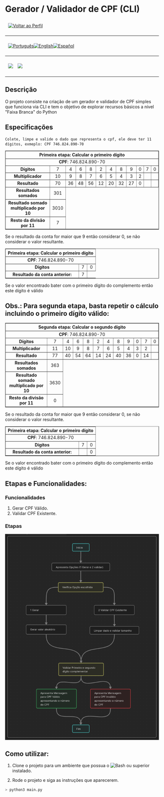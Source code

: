<p align="center">
  <h1>
    Gerador / Validador de CPF (CLI)
  </h1>
</p>

<div style="display: flex; align-items: center; padding: 10px;">
  <span>
    <a href="https://github.com/rocunha09/">
        <img src="https://img.shields.io/badge/-Home-black?style=for-the-badge" alt="Voltar ao Perfil">
    </a>
</span>
</div>

---

<div style="display: flex; align-items: center; padding: 10px;">
  <span>
    <a href="https://github.com/rocunha09/gerador_e_validador_cpf/blob/main/README.md">
      <img src="https://img.shields.io/badge/-Português-green?style=for-the-badge" alt="Português">
    </a>
  </span>

  <span>
    <a href="https://github.com/rocunha09/gerador_e_validador_cpf/blob/main/README_EN.md">
      <img src="https://img.shields.io/badge/-English-blue?style=for-the-badge" alt="English">
    </a>
  </span>

  <span>
    <a href="https://github.com/rocunha09/gerador_e_validador_cpf/blob/main/README_ES.md">
      <img src="https://img.shields.io/badge/-Español-red?style=for-the-badge" alt="Español">
    </a>
  </span>
</div>

---

<div style="display: flex; align-items: center; padding: 10px;">
  <span style="margin-right: 15px">
    <img src="https://img.shields.io/badge/Python-3776AB?logo=python&logoColor=fff" />
  </span>
  <span>
  <span style="margin-right: 15px">
    <img src="https://img.shields.io/badge/Obsidian-%23483699.svg?&logo=obsidian&logoColor=white" />
  </span>
</div>

---



## Descrição
O projeto consiste na criação de um gerador e validador de CPF simples que funciona via CLI e tem o objetivo de explorar recursos básicos a nível "Faixa Branca" do Python


## Especificações
    Colete, limpe e valide o dado que representa o cpf, ele deve ter 11 dígitos, exmeplo: CPF 746.824.890-70

<table border="1" style="border-collapse: collapse; text-align: center;">
  <thead>
    <tr>
      <th colspan="12"  style="text-align:center;">Primeira etapa: Calcular o primeiro dígito</th>
    </tr>
  </thead>
  <tbody>
    <tr>
      <td colspan="12"  style="text-align:center;"><strong>CPF</strong>: 746.824.890-70</td>
    </tr>
    <tr>
      <td><strong>Dígitos</strong></td>
      <td>7</td>
      <td>4</td>
      <td>6</td>
      <td>8</td>
      <td>2</td>
      <td>4</td>
      <td>8</td>
      <td>9</td>
      <td>0</td>
      <td>7</td>
      <td>0</td>
    </tr>
    <tr>
      <td><strong>Multiplicador</strong></td>
      <td>10</td>
      <td>9</td>
      <td>8</td>
      <td>7</td>
      <td>6</td>
      <td>5</td>
      <td>4</td>
      <td>3</td>
      <td>2</td>
      <td></td>
      <td></td>
    </tr>
    <tr>
      <td><strong>Resultado</strong></td>
      <td>70</td>
      <td>36</td>
      <td>48</td>
      <td>56</td>
      <td>12</td>
      <td>20</td>
      <td>32</td>
      <td>27</td>
      <td>0</td>
      <td></td>
      <td></td>
    </tr>
    <tr>
      <td><strong>Resultados somados</strong></td>
      <td>301</td>
    </tr>
    <tr>
      <td><strong>Resultado somado multiplicado por 10</strong></td>
      <td>3010</td>
    </tr>
    <tr>
      <td><strong>Resto da divisão por 11</strong></td>
      <td>7</td>
    </tr>
  </tbody>
</table>

Se o resultado da conta for maior que 9 então considerar 0,
se não considerar o valor resultante.


<table border="1" style="border-collapse: collapse; text-align: center;">
  <thead>
    <tr>
      <th colspan="12"  style="text-align:center;">Primeira etapa: Calcular o primeiro dígito</th>
    </tr>
  </thead>
  <tbody>
    <tr>
      <td colspan="12"  style="text-align:center;"><strong>CPF</strong>: 746.824.890-70</td>
    </tr>
    <tr>
      <td><strong>Dígitos</strong></td>
      <td>7</td>
      <td>0</td>
    </tr>
    <tr>
      <td><strong>Resultado da conta anterior:</strong></td>
      <td>7</td>
    </tr>
    <tr>
  </tbody>
</table>

Se o valor encontrado bater com o primeiro dígito do complemento então este dígito é válido

## Obs.: Para segunda etapa, basta repetir o cálculo incluindo o primeiro dígito válido:

<table border="1" style="border-collapse: collapse; text-align: center;">
  <thead>
    <tr>
      <th colspan="12"  style="text-align:center;">Segunda etapa: Calcular o segundo dígito</th>
    </tr>
  </thead>
  <tbody>
    <tr>
      <td colspan="12"  style="text-align:center;"><strong>CPF</strong>: 746.824.890-70</td>
    </tr>
    <tr>
      <td><strong>Dígitos</strong></td>
      <td>7</td>
      <td>4</td>
      <td>6</td>
      <td>8</td>
      <td>2</td>
      <td>4</td>
      <td>8</td>
      <td>9</td>
      <td>0</td>
      <td>7</td>
      <td>0</td>
    </tr>
    <tr>
      <td><strong>Multiplicador</strong></td>
      <td>11</td>
      <td>10</td>
      <td>9</td>
      <td>8</td>
      <td>7</td>
      <td>6</td>
      <td>5</td>
      <td>4</td>
      <td>3</td>
      <td>2</td>
      <td></td>
    </tr>
    <tr>
      <td><strong>Resultado</strong></td>
      <td>77</td>
      <td>40</td>
      <td>54</td>
      <td>64</td>
      <td>14</td>
      <td>24</td>
      <td>40</td>
      <td>36</td>
      <td>0</td>
      <td>14</td>
      <td></td>
    </tr>
    <tr>
      <td><strong>Resultados somados</strong></td>
      <td>363</td>
    </tr>
    <tr>
      <td><strong>Resultado somado multiplicado por 10</strong></td>
      <td>3630</td>
    </tr>
    <tr>
      <td><strong>Resto da divisão por 11</strong></td>
      <td>0</td>
    </tr>
  </tbody>
</table>

Se o resultado da conta for maior que 9 então considerar 0,
se não considerar o valor resultante.


<table border="1" style="border-collapse: collapse; text-align: center;">
  <thead>
    <tr>
      <th colspan="12"  style="text-align:center;">Primeira etapa: Calcular o primeiro dígito</th>
    </tr>
  </thead>
  <tbody>
    <tr>
      <td colspan="12"  style="text-align:center;"><strong>CPF</strong>: 746.824.890-70</td>
    </tr>
    <tr>
      <td><strong>Dígitos</strong></td>
      <td>7</td>
      <td>0</td>
    </tr>
    <tr>
      <td><strong>Resultado da conta anterior:</strong></td>
      <td></td>
      <td>0</td>
    </tr>
    <tr>
  </tbody>
</table>

Se o valor encontrado bater com o primeiro dígito do complemento então este dígito é válido


## Etapas e Funcionalidades:

### Funcionalidades

1. Gerar CPF Válido.
2. Validar CPF Existente.

### Etapas

![.](/assets/Diagrama%20Validação%20CPF%20PT.br.png)


## Como utilizar:
1. Clone o projeto para um ambiente que possua o  ![Bash](https://img.shields.io/badge/Python-3.12.3-blue) ou superior instalado.

2. Rode o projeto e siga as instruções que aparecerem.
```bash
> python3 main.py
```
